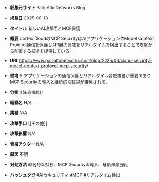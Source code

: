 - **収集元サイト**
Palo Alto Networks Blog

- **掲載日**
2025-06-13

- **タイトル**
新しいAI攻撃面とMCP保護

- **概要**
Cortex CloudのMCP SecurityはAIアプリケーションのModel Context Protocol通信を保護しAPI層の脅威をリアルタイムで検出することで攻撃から防御する技術を提供している。

- **URL**
https://www.paloaltonetworks.com/blog/2025/06/cloud-security-model-context-protocol-mcp-security/

- **備考**
AIアプリケーションの通信保護とリアルタイム脅威検出が重要でありMCP Securityの導入と継続的な監視が推奨される。

- **分類**
[[注意喚起]]

- **組織名**
N/A

- **業種**
N/A

- **攻撃手口**
[[その他]]

- **攻撃影響**
N/A

- **脅威アクター**
N/A

- **原因**
不明

- **対処方法**
継続的な監視、MCP Securityの導入、通信保護強化

- **ハッシュタグ**
#AIセキュリティ #MCP #リアルタイム検出
